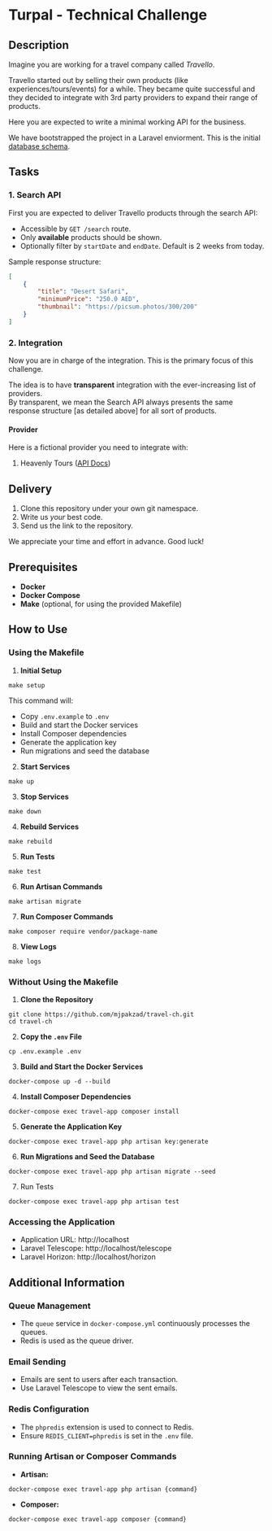 # Turpal - Technical Challenge

## Description

Imagine you are working for a travel company called _Travello_.

Travello started out by selling their own products (like experiences/tours/events) for a while. They became quite successful and they decided to integrate with 3rd party providers to expand their range of products.

Here you are expected to write a minimal working API for the business.

We have bootstrapped the project in a Laravel enviorment.
This is the initial [database schema](https://dbdiagram.io/d/630380baf1a9b01b0fbb25ca).

## Tasks

### 1. Search API

First you are expected to deliver Travello products through the search API:

-   Accessible by `GET /search` route.
-   Only **available** products should be shown.
-   Optionally filter by `startDate` and `endDate`. Default is 2 weeks from today.

Sample response structure:

```json
[
    {
        "title": "Desert Safari",
        "minimumPrice": "250.0 AED",
        "thumbnail": "https://picsum.photos/300/200"
    }
]
```

### 2. Integration

Now you are in charge of the integration. This is the primary focus of this challenge.

The idea is to have **transparent** integration with the ever-increasing list of providers.  
By transparent, we mean the Search API always presents the same response structure [as detailed above] for all sort of products.

#### Provider

Here is a fictional provider you need to integrate with:

1. Heavenly Tours ([API Docs](https://documenter.getpostman.com/view/24789999/2s8Z6zyrnn))

## Delivery

1. Clone this repository under your own git namespace.
2. Write us _your_ best code.
3. Send us the link to the repository.

We appreciate your time and effort in advance. Good luck!

## Prerequisites
- **Docker**
- **Docker Compose**
- **Make** (optional, for using the provided Makefile)

## How to Use
### Using the Makefile
1. **Initial Setup**
```
make setup
```
This command will:

- Copy ```.env.example``` to ```.env```
- Build and start the Docker services
- Install Composer dependencies
- Generate the application key
- Run migrations and seed the database
2. **Start Services**
```
make up
```
3. **Stop Services**
```
make down
```
4. **Rebuild Services**
```
make rebuild
```
5. **Run Tests**
```
make test
```
6. **Run Artisan Commands**
```
make artisan migrate
```
7. **Run Composer Commands**
```
make composer require vendor/package-name
```
8. **View Logs**
```
make logs
```
### Without Using the Makefile
1. **Clone the Repository**
```
git clone https://github.com/mjpakzad/travel-ch.git
cd travel-ch
```
2. **Copy the ```.env``` File**
```
cp .env.example .env
```
3. **Build and Start the Docker Services**
```
docker-compose up -d --build
```
4. **Install Composer Dependencies**
```
docker-compose exec travel-app composer install
```
5. **Generate the Application Key**
```
docker-compose exec travel-app php artisan key:generate
```
6. **Run Migrations and Seed the Database**
```
docker-compose exec travel-app php artisan migrate --seed
```
7. Run Tests
```
docker-compose exec travel-app php artisan test
```
### Accessing the Application
- Application URL: http://localhost
- Laravel Telescope: http://localhost/telescope
- Laravel Horizon: http://localhost/horizon

## Additional Information
### Queue Management
- The ```queue``` service in ```docker-compose.yml``` continuously processes the queues.
- Redis is used as the queue driver.

### Email Sending
- Emails are sent to users after each transaction.
- Use Laravel Telescope to view the sent emails.

### Redis Configuration
- The ```phpredis``` extension is used to connect to Redis.
- Ensure ```REDIS_CLIENT=phpredis``` is set in the ```.env``` file.

### Running Artisan or Composer Commands
- **Artisan:**
```
docker-compose exec travel-app php artisan {command}
```
- **Composer:**
```
docker-compose exec travel-app composer {command}
```

